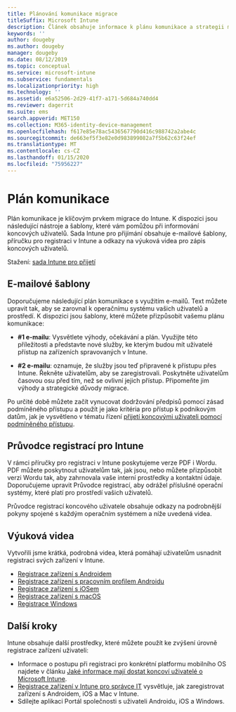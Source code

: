```yaml
---
title: Plánování komunikace migrace
titleSuffix: Microsoft Intune
description: Článek obsahuje informace k plánu komunikace a strategii migrace do Microsoft Intune.
keywords: ''
author: dougeby
ms.author: dougeby
manager: dougeby
ms.date: 08/12/2019
ms.topic: conceptual
ms.service: microsoft-intune
ms.subservice: fundamentals
ms.localizationpriority: high
ms.technology: ''
ms.assetid: e6a52506-2d29-41f7-a171-5d684a740dd4
ms.reviewer: dagerrit
ms.suite: ems
search.appverid: MET150
ms.collection: M365-identity-device-management
ms.openlocfilehash: f617e85e78ac5436567790d416c988742a2abe4c
ms.sourcegitcommit: de663ef5f3e82e0d983899082a7f5b62c63f24ef
ms.translationtype: MT
ms.contentlocale: cs-CZ
ms.lasthandoff: 01/15/2020
ms.locfileid: "75956227"
---
```

# <a name="plan-communications"></a>Plán komunikace

Plán komunikace je klíčovým prvkem migrace do Intune. K dispozici jsou následující nástroje a šablony, které vám pomůžou při informování koncových uživatelů. Sada Intune pro přijímání obsahuje e-mailové šablony, příručku pro registraci v Intune a odkazy na výuková videa pro zápis koncových uživatelů.  

Stažení: [sada Intune pro přijetí](https://aka.ms/IntuneAdoptionKit)

## <a name="email-templates"></a>E-mailové šablony

Doporučujeme následující plán komunikace s využitím e-mailů. Text můžete upravit tak, aby se zarovnal k operačnímu systému vašich uživatelů a prostředí. K dispozici jsou šablony, které můžete přizpůsobit vašemu plánu komunikace:

- **#1 e-mailu**: Vysvětlete výhody, očekávání a plán. Využijte této příležitosti a představte nové služby, ke kterým budou mít uživatelé přístup na zařízeních spravovaných v Intune.

- **#2 e-mailu**: oznamuje, že služby jsou teď připravené k přístupu přes Intune. Řekněte uživatelům, aby se zaregistrovali. Poskytněte uživatelům časovou osu před tím, než se ovlivní jejich přístup. Připomeňte jim výhody a strategické důvody migrace.

Po určité době můžete začít vynucovat dodržování předpisů pomocí zásad podmíněného přístupu a použít je jako kritéria pro přístup k podnikovým datům, jak je vysvětleno v tématu řízení [přijetí koncovými uživateli pomocí podmíněného přístupu](migration-guide-drive-adoption.md).

## <a name="intune-enrollment-guide"></a>Průvodce registrací pro Intune

V rámci příručky pro registraci v Intune poskytujeme verze PDF i Wordu. PDF můžete poskytnout uživatelům tak, jak jsou, nebo můžete přizpůsobit verzi Wordu tak, aby zahrnovala vaše interní prostředky a kontaktní údaje. Doporučujeme upravit Průvodce registrací, aby odrážel příslušné operační systémy, které platí pro prostředí vašich uživatelů.

Průvodce registrací koncového uživatele obsahuje odkazy na podrobnější pokyny spojené s každým operačním systémem a níže uvedená videa.

## <a name="instructional-videos"></a>Výuková videa

Vytvořili jsme krátká, podrobná videa, která pomáhají uživatelům usnadnit registraci svých zařízení v Intune.

- [Registrace zařízení s Androidem](https://www.youtube.com/watch?v=k0Q_sGLSx6o&t=1s)
- [Registrace zařízení s pracovním profilem Androidu](https://www.youtube.com/watch?v=9Dl8HsGk4tI&t=3s)
- [Registrace zařízení s iOSem](https://www.youtube.com/watch?v=mJyv6YcHi7c)
- [Registrace zařízení s macOS](https://www.youtube.com/watch?v=Pa2pfhwq_yk)
- [Registrace Windows](https://www.youtube.com/watch?v=TKQxEckBHiE)

## <a name="next-steps"></a>Další kroky

Intune obsahuje další prostředky, které můžete použít ke zvýšení úrovně registrace zařízení uživateli:

- Informace o postupu při registraci pro konkrétní platformu mobilního OS najdete v článku [Jaké informace mají dostat koncoví uživatelé o Microsoft Intune](end-user-educate.md).
- [Registrace zařízení v Intune pro správce IT](../enrollment/device-enrollment.md) vysvětluje, jak zaregistrovat zařízení s Androidem, iOS a Mac v Intune.
- Sdílejte aplikaci Portál společnosti s uživateli Androidu, iOS a Windows.
